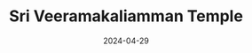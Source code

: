 ---
title: Sri Veeramakaliamman Temple
description: 141 Serangoon Rd, Singapore 218042
date: 2024-04-29
weight: 4
resources:
    - src: DSCF4218_cover.JPG
      params:
        cover: true
---